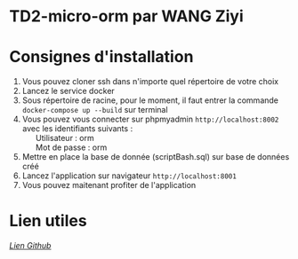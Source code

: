 # TD2-micro-orm par WANG Ziyi

<h1>Consignes d'installation</h1>

<ol>
	<li>Vous pouvez cloner ssh dans n'importe quel répertoire de votre choix</li>
	<li>Lancez le service docker</li>
	<li>Sous répertoire de racine, pour le moment, il faut entrer la commande <code>docker-compose up --build</code> sur terminal</li>
	<li>
		Vous pouvez vous connecter sur phpmyadmin <code>http://localhost:8002</code> avec les identifiants suivants :<br>
		<ul>Utilisateur : orm</ul>
		<ul>Mot de passe : orm</ul>
	</li>
	<li>Mettre en place la base de donnée (scriptBash.sql) sur base de données créé</li>
	<li>Lancez l'application sur navigateur <code>http://localhost:8001</code></li>
	<li>Vous pouvez maitenant profiter de l'application</li>
</ol>

<h1>Lien utiles</h1>
<address>
	<p><a href="https://github.com/ziyi-hub/WANG_ORM">Lien Github</a></p>
</address>




